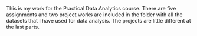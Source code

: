 This is my work for the Practical Data Analytics course. There are five assignments and two project works are included in the folder with all the datasets that I have used for data analysis. The projects are little different at the last parts.
